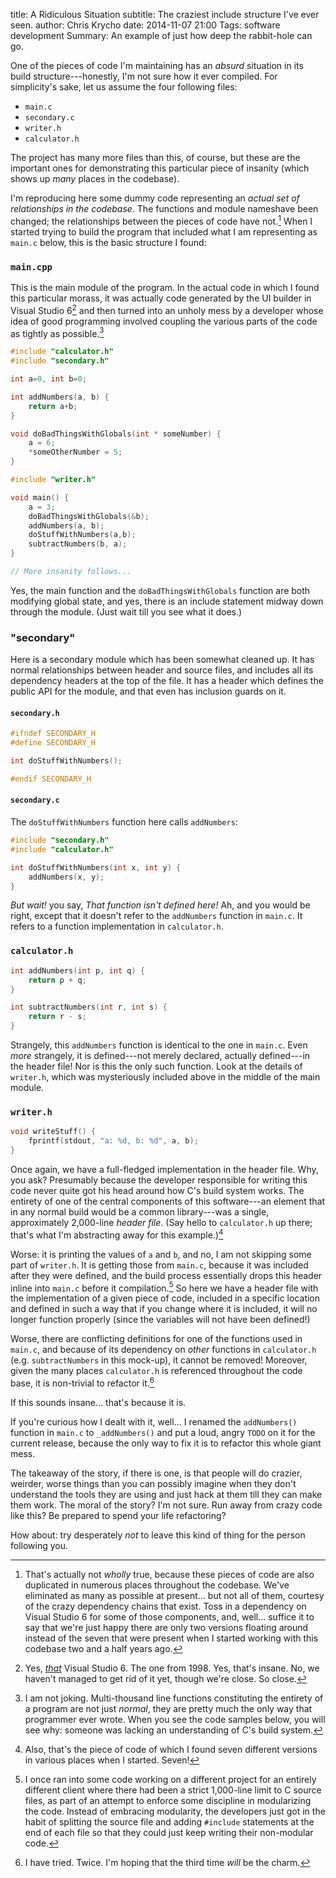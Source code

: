 title: A Ridiculous Situation
subtitle: The craziest include structure I've ever seen.
author: Chris Krycho
date: 2014-11-07 21:00
Tags: software development
Summary: An example of just how deep the rabbit-hole can go.

One of the pieces of code I'm maintaining has an *absurd* situation in its build
structure---honestly, I'm not sure how it ever compiled. For simplicity's sake,
let us assume the four following files:

  - `main.c`
  - `secondary.c`
  - `writer.h`
  - `calculator.h`

The project has many more files than this, of course, but these are the
important ones for demonstrating this particular piece of insanity (which shows
up *many* places in the codebase).

I'm reproducing here some dummy code representing an *actual set of
relationships in the codebase*. The functions and module nameshave been changed;
the relationships between the pieces of code have not.[^1] When I started trying
to build the program that included what I am representing as `main.c` below,
this is the basic structure I found:

### `main.cpp`

This is the main module of the program. In the actual code in which I found this
particular morass, it was actually code generated by the UI builder in Visual
Studio 6[^2] and then turned into an unholy mess by a developer whose idea of
good programming involved coupling the various parts of the code as tightly as
possible.[^3]

```c
#include "calculator.h"
#include "secondary.h"

int a=0, int b=0;

int addNumbers(a, b) {
    return a+b;
}

void doBadThingsWithGlobals(int * someNumber) {
    a = 6;
    *someOtherNumber = 5;
}

#include "writer.h"

void main() {
    a = 3;
    doBadThingsWithGlobals(&b);
    addNumbers(a, b);
    doStuffWithNumbers(a,b);
    subtractNumbers(b, a);
}

// More insanity follows...
```

Yes, the main function and the `doBadThingsWithGlobals` function are both
modifying global state, and yes, there is an include statement midway down
through the module. (Just wait till you see what it does.)

### "secondary"

Here is a secondary module which has been somewhat cleaned up. It has normal
relationships between header and source files, and includes all its dependency
headers at the top of the file. It has a header which defines the public API for
the module, and that even has inclusion guards on it.

#### `secondary.h`

```c
#ifndef SECONDARY_H
#define SECONDARY_H

int doStuffWithNumbers();

#endif SECONDARY_H
```

#### `secondary.c`

The `doStuffWithNumbers` function here calls `addNumbers`:

```c
#include "secondary.h"
#include "calculator.h"

int doStuffWithNumbers(int x, int y) {
    addNumbers(x, y);
}
```

*But wait!* you say, *That function isn't defined here!* Ah, and you would be
right, except that it doesn't refer to the `addNumbers` function in `main.c`. It
refers to a function implementation in `calculator.h`.

### `calculator.h`

```c
int addNumbers(int p, int q) {
    return p + q;
}

int subtractNumbers(int r, int s) {
    return r - s;
}
```

Strangely, this `addNumbers` function is identical to the one in `main.c`. Even
*more* strangely, it is defined---not merely declared, actually defined---in
the header file! Nor is this the only such function. Look at the details of
`writer.h`, which was mysteriously included above in the middle of the main
module.

### `writer.h`

```c
void writeStuff() {
    fprintf(stdout, "a: %d, b: %d", a, b);
}
```

Once again, we have a full-fledged implementation in the header file. Why, you
ask? Presumably because the developer responsible for writing this code never
quite got his head around how C's build system works. The entirety of one of the
central components of this software---an element that in any normal build would
be a common library---was a single, approximately 2,000-line *header file*. (Say
hello to `calculator.h` up there; that's what I'm abstracting away for this
example.)[^4]

Worse: it is printing the values of `a` and `b`, and no, I am not skipping some
part of `writer.h`. It is getting those from `main.c`, because it was included
after they were defined, and the build process essentially drops this header
inline into `main.c` before it compilation.[^5] So here we have a header file
with the implementation of a given piece of code, included in a specific
location and defined in such a way that if you change where it is included, it
will no longer function properly (since the variables will not have been defined!)

Worse, there are conflicting definitions for one of the functions used in
`main.c`, and because of its dependency on *other* functions in `calculator.h`
(e.g. `subtractNumbers` in this mock-up), it cannot be removed! Moreover, given
the many places `calculator.h` is referenced throughout the code base, it is
non-trivial to refactor it.[^6]

If this sounds insane... that's because it is.

If you're curious how I dealt with it, well... I renamed the `addNumbers()`
function in `main.c` to `_addNumbers()` and put a loud, angry `TODO` on it for the
current release, because the only way to fix it is to refactor this whole giant
mess.

The takeaway of the story, if there is one, is that people will do crazier,
weirder, worse things than you can possibly imagine when they don't understand
the tools they are using and just hack at them till they can make them work. The
moral of the story? I'm not sure. Run away from crazy code like this? Be
prepared to spend your life refactoring?

How about: try desperately *not* to leave this kind of thing for the person
following you.


[^1]: That's actually not *wholly* true, because these pieces of code are also
    duplicated in numerous places throughout the codebase. We've eliminated as
    many as possible at present... but not all of them, courtesy of the crazy
    dependency chains that exist. Toss in a dependency on Visual Studio 6 for
    some of those components, and, well... suffice it to say that we're just
    happy there are only two versions floating around instead of the seven that
    were present when I started working with this codebase two and a half years
    ago.

[^2]: Yes, [*that*][vs6] Visual Studio 6. The one from 1998. Yes, that's insane.
    No, we haven't managed to get rid of it yet, though we're close. So close.

[^3]: I am not joking. Multi-thousand line functions constituting the entirety
    of a program are not just *normal*, they are pretty much the only way that
    programmer ever wrote. When you see the code samples below, you will see
    why: someone was lacking an understanding of C's build system.

[^4]: Also, that's the piece of code of which I found seven different versions
    in various places when I started. Seven!

[^5]: I once ran into some code working on a different project for an entirely
    different client where there had been a strict 1,000-line limit to C source
    files, as part of an attempt to enforce some discipline in modularizing the
    code. Instead of embracing modularity, the developers just got in the habit
    of splitting the source file and adding `#include` statements at the end of
    each file so that they could just keep writing their non-modular code.

[^6]: I have tried. Twice. I'm hoping that the third time *will* be the charm.

[vs6]: http://en.wikipedia.org/wiki/Microsoft_Visual_Studio#Visual_Studio_6.0_.281998.29
